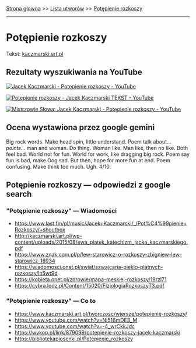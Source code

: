 [Strona głowna](../index.md) >> [Lista utworów](../list.md) >> [Potępienie rozkoszy](462.md)

---

# Potępienie rozkoszy

Tekst: [kaczmarski.art.pl](https://www.kaczmarski.art.pl/tworczosc/wiersze/potepienie-rozkoszy/)

## Rezultaty wyszukiwania na YouTube

[![Jacek Kaczmarski - Potępienie rozkoszy - YouTube](http://img.youtube.com/vi/Ni516mDE3_M/0.jpg)](https://www.youtube.com/watch?v=Ni516mDE3_M "Jacek Kaczmarski - Potępienie rozkoszy - YouTube")

[![Potępienie rozkoszy - Jacek Kaczmarski TEKST - YouTube](http://img.youtube.com/vi/JJ7NOMroIjE/0.jpg)](https://www.youtube.com/watch?v=JJ7NOMroIjE "Potępienie rozkoszy - Jacek Kaczmarski TEKST - YouTube")

[![Mistrzowie Słowa: Jacek Kaczmarski - Potępienie rozkoszy - YouTube](http://img.youtube.com/vi/NOVeCENX5CM/0.jpg)](https://www.youtube.com/watch?v=NOVeCENX5CM "Mistrzowie Słowa: Jacek Kaczmarski - Potępienie rozkoszy - YouTube")

## Ocena wystawiona przez google gemini

Big rock words. Make head spin, little understand. Poem talk about... *points*... man and woman. Do thing. Woman like. Man like, then no like. Both feel bad. World not for fun. World for work, like dragging big rock. Poem say fun is bad, make Oog sad. But then, hope for more fun at end. Poem confusing. Make think too much. Ugh. 4/10.


## Potępienie rozkoszy — odpowiedzi z google search

### "Potępienie rozkoszy" — Wiadomości

 - <https://www.last.fm/pl/music/Jacek+Kaczmarski/_/Pot%C4%99pienie+Rozkoszy/+shoutbox>
 - <http://kaczmarski.art.pl/wp-content/uploads/2015/08/ewa_piatek_katechizm_jacka_kaczmarskiego.pdf>
 - <https://www.znak.com.pl/p/lew-starowicz-o-rozkoszy-zbigniew-lew-starowicz-16934>
 - <https://wiadomosci.onet.pl/swiat/szwajcaria-pieklo-platnych-rozkoszy/ln5wt9d>
 - <https://kobieta.onet.pl/zdrowie/mapa-meskiej-rozkoszy/19rzl71>
 - <https://cybra.lodz.pl/Content/15020/FizjologiaRozkoszyT3.pdf>

### "Potępienie rozkoszy" — Co to

 - <https://www.kaczmarski.art.pl/tworczosc/wiersze/potepienie-rozkoszy/>
 - <https://www.youtube.com/watch?v=Ni516mDE3_M>
 - <https://www.youtube.com/watch?v=-4_wrCkkJdc>
 - <https://wykop.pl/link/879099/potepienie-rozkoszy-jacek-kaczmarski>
 - <https://bibliotekapiosenki.pl/Potepienie_rozkoszy>

